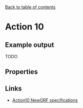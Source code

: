 [Back to table of contents](../index.md)

# Action 10

## Example output

TODO

## Properties

## Links
- [Action10 NewGRF specifications](https://newgrf-specs.tt-wiki.net/wiki/Action10)
